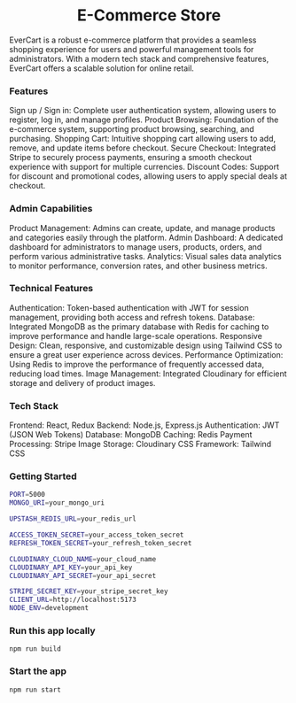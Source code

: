 <h1 align="center">E-Commerce Store </h1>
EverCart is a robust e-commerce platform that provides a seamless shopping experience for users and powerful management tools for administrators. With a modern tech stack and comprehensive features, EverCart offers a scalable solution for online retail.

### Features
Sign up / Sign in: Complete user authentication system, allowing users to register, log in, and manage profiles.
Product Browsing: Foundation of the e-commerce system, supporting product browsing, searching, and purchasing.
Shopping Cart: Intuitive shopping cart allowing users to add, remove, and update items before checkout.
Secure Checkout: Integrated Stripe to securely process payments, ensuring a smooth checkout experience with support for multiple currencies.
Discount Codes: Support for discount and promotional codes, allowing users to apply special deals at checkout.

### Admin Capabilities

Product Management: Admins can create, update, and manage products and categories easily through the platform.
Admin Dashboard: A dedicated dashboard for administrators to manage users, products, orders, and perform various administrative tasks.
Analytics: Visual sales data analytics to monitor performance, conversion rates, and other business metrics.

### Technical Features

Authentication: Token-based authentication with JWT for session management, providing both access and refresh tokens.
Database: Integrated MongoDB as the primary database with Redis for caching to improve performance and handle large-scale operations.
Responsive Design: Clean, responsive, and customizable design using Tailwind CSS to ensure a great user experience across devices.
Performance Optimization: Using Redis to improve the performance of frequently accessed data, reducing load times.
Image Management: Integrated Cloudinary for efficient storage and delivery of product images.

### Tech Stack

Frontend: React, Redux
Backend: Node.js, Express.js
Authentication: JWT (JSON Web Tokens)
Database: MongoDB
Caching: Redis
Payment Processing: Stripe
Image Storage: Cloudinary
CSS Framework: Tailwind CSS

### Getting Started
```bash
PORT=5000
MONGO_URI=your_mongo_uri

UPSTASH_REDIS_URL=your_redis_url

ACCESS_TOKEN_SECRET=your_access_token_secret
REFRESH_TOKEN_SECRET=your_refresh_token_secret

CLOUDINARY_CLOUD_NAME=your_cloud_name
CLOUDINARY_API_KEY=your_api_key
CLOUDINARY_API_SECRET=your_api_secret

STRIPE_SECRET_KEY=your_stripe_secret_key
CLIENT_URL=http://localhost:5173
NODE_ENV=development
```

### Run this app locally

```shell
npm run build
```

### Start the app

```shell
npm run start
```
